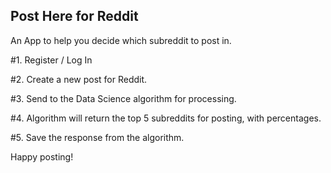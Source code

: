 ## Post Here for Reddit

An App to help you decide which subreddit to post in. 

#1. Register / Log In

#2. Create a new post for Reddit. 

#3. Send to the Data Science algorithm for processing. 

#4. Algorithm will return the top 5 subreddits for posting, with percentages. 

#5. Save the response from the algorithm. 

Happy posting!